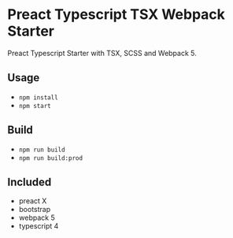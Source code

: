 # Preact Typescript TSX Webpack Starter

Preact Typescript Starter with TSX, SCSS and Webpack 5.

## Usage
* `npm install`
* `npm start`

## Build
* `npm run build`
* `npm run build:prod`

## Included
- preact X
- bootstrap
- webpack 5
- typescript 4

